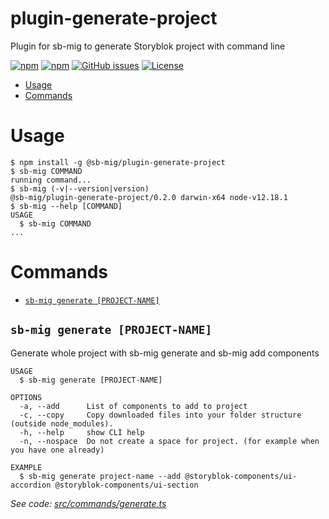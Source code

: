 plugin-generate-project
=======================

Plugin for sb-mig to generate Storyblok project with command line

[![npm](https://img.shields.io/npm/v/@sb-mig/plugin-generate-project.svg)](https://www.npmjs.com/package/@sb-mig/plugin-generate-project)
[![npm](https://img.shields.io/npm/dt/@sb-mig/plugin-generate-project.svg)](ttps://img.shields.io/npm/dt/@sb-mig/plugin-generate-project.svg)
[![GitHub issues](https://img.shields.io/github/issues/sb-mig/plugin-generate-project.svg?style=flat-square&v=1)](https://github.com/sb-mig/plugin-generate-project/issues?q=is%3Aopen+is%3Aissue)
[![License](https://img.shields.io/npm/l/@sb-mig/plugin-generate-project.svg)](https://github.com/sb-mig/plugin-generate-project/blob/master/package.json)

<!-- toc -->
* [Usage](#usage)
* [Commands](#commands)
<!-- tocstop -->
# Usage
<!-- usage -->
```sh-session
$ npm install -g @sb-mig/plugin-generate-project
$ sb-mig COMMAND
running command...
$ sb-mig (-v|--version|version)
@sb-mig/plugin-generate-project/0.2.0 darwin-x64 node-v12.18.1
$ sb-mig --help [COMMAND]
USAGE
  $ sb-mig COMMAND
...
```
<!-- usagestop -->
# Commands
<!-- commands -->
* [`sb-mig generate [PROJECT-NAME]`](#sb-mig-generate-project-name)

## `sb-mig generate [PROJECT-NAME]`

Generate whole project with sb-mig generate and sb-mig add components

```
USAGE
  $ sb-mig generate [PROJECT-NAME]

OPTIONS
  -a, --add      List of components to add to project
  -c, --copy     Copy downloaded files into your folder structure (outside node_modules).
  -h, --help     show CLI help
  -n, --nospace  Do not create a space for project. (for example when you have one already)

EXAMPLE
  $ sb-mig generate project-name --add @storyblok-components/ui-accordion @storyblok-components/ui-section
```

_See code: [src/commands/generate.ts](https://github.com/sb-mig/plugin-generate-project/blob/v0.2.0/src/commands/generate.ts)_
<!-- commandsstop -->
